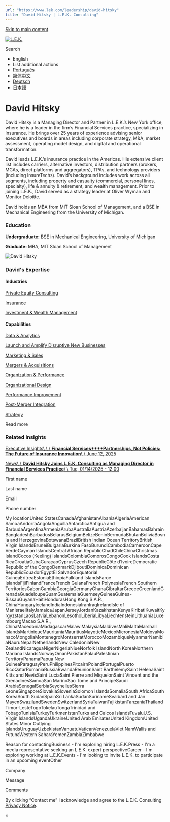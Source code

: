 ```yaml
---
url: "https://www.lek.com/leadership/david-hitsky"
title: "David Hitsky | L.E.K. Consulting"
---
```


[Skip to main content](https://www.lek.com/leadership/david-hitsky#main-content)

[![L.E.K.](https://www.lek.com/themes/lek/images/new-logo.svg)](https://www.lek.com/ "L.E.K.")

Search

- English
- List additional actions
- [Português](https://www.lek.com/pt-br/lek-brazil)
- [简体中文](https://www.lek.com/zh-hant/lek-china)
- [Deutsch](https://www.lek.com/de/lek-germany)
- [日本語](https://www.lek.com/ja/lek-japan)

# David Hitsky

David Hitsky is a Managing Director and Partner in L.E.K.’s New York office, where he is a leader in the firm’s Financial Services practice, specializing in Insurance. He brings over 25 years of experience advising senior executives and boards in areas including corporate strategy, M&A, market assessment, operating model design, and digital and operational transformation.

David leads L.E.K.’s insurance practice in the Americas. His extensive client list includes carriers, alternative investors, distribution partners (brokers, MGAs, direct platforms and aggregators), TPAs, and technology providers (including InsureTechs). David’s background includes work across all segments, including property and casualty (commercial, personal lines, specialty), life & annuity & retirement, and wealth management. Prior to joining L.E.K., David served as a strategy leader at Oliver Wyman and Monitor Deloitte.

David holds an MBA from MIT Sloan School of Management, and a BSE in Mechanical Engineering from the University of Michigan.

### Education

**Undergraduate:** BSE in Mechanical Engineering, University of Michigan

**Graduate:** MBA, MIT Sloan School of Management

![David Hitsky](https://www.lek.com/sites/default/files/profile-images/david-hitsky-web.png)

### David's Expertise

#### Industries

[Private Equity Consulting](https://www.lek.com/industries/private-equity-pe)

[Insurance](https://www.lek.com/industries/financial-services/insurance)

[Investment & Wealth Management](https://www.lek.com/industries/financial-services/investment-wealth-management)

#### Capabilities

[Data & Analytics](https://www.lek.com/capabilities/data-analytics)

[Launch and Amplify Disruptive New Businesses](https://www.lek.com/capabilities/digital/disruptive-business)

[Marketing & Sales](https://www.lek.com/capabilities/marketing-and-sales)

[Mergers & Acquisitions](https://www.lek.com/capabilities/mergers-acquisitions)

[Organization & Performance](https://www.lek.com/capabilities/organization-performance)

[Organizational Design](https://www.lek.com/capabilities/organizational-strategy/organizational-design)

[Performance Improvement](https://www.lek.com/capabilities/performance-improvement)

[Post-Merger Integration](https://www.lek.com/capabilities/organizational-strategy/post-merger-integration-pmi)

[Strategy](https://www.lek.com/capabilities/strategy)

Read more

### Related Insights

[Executive Insights\\
\\
\\
**Financial Services****Partnerships, Not Policies: The Future of Insurance Innovation**\\
\\
June 12, 2025](https://www.lek.com/insights/fin/us/ei/partnerships-not-policies-future-insurance-innovation)

[News\\
\\
**David Hitsky Joins L.E.K. Consulting as Managing Director in Financial Services Practice**\\
\\
Tue, 01/14/2025 - 12:00](https://www.lek.com/press/david-hitsky-joins-lek-consulting-managing-director-financial-services-practice)

First name

Last name

Email

Phone number

My locationUnited StatesCanadaAfghanistanAlbaniaAlgeriaAmerican SamoaAndorraAngolaAnguillaAntarcticaAntigua and BarbudaArgentinaArmeniaArubaAustraliaAustriaAzerbaijanBahamasBahrainBangladeshBarbadosBelarusBelgiumBelizeBeninBermudaBhutanBoliviaBosnia and HerzegovinaBotswanaBrazilBritish Indian Ocean TerritoryBritish Virgin IslandsBruneiBulgariaBurkina FasoBurundiCambodiaCameroonCape VerdeCayman IslandsCentral African RepublicChadChileChinaChristmas IslandCocos (Keeling) IslandsColombiaComorosCongoCook IslandsCosta RicaCroatiaCubaCuraçaoCyprusCzech RepublicCôte d’IvoireDemocratic Republic of the CongoDenmarkDjiboutiDominicaDominican RepublicEcuadorEgyptEl SalvadorEquatorial GuineaEritreaEstoniaEthiopiaFalkland IslandsFaroe IslandsFijiFinlandFranceFrench GuianaFrench PolynesiaFrench Southern TerritoriesGabonGambiaGeorgiaGermanyGhanaGibraltarGreeceGreenlandGrenadaGuadeloupeGuamGuatemalaGuernseyGuineaGuinea-BissauGuyanaHaitiHondurasHong Kong S.A.R., ChinaHungaryIcelandIndiaIndonesiaIranIraqIrelandIsle of ManIsraelItalyJamaicaJapanJerseyJordanKazakhstanKenyaKiribatiKuwaitKyrgyzstanLaosLatviaLebanonLesothoLiberiaLibyaLiechtensteinLithuaniaLuxembourgMacao S.A.R., ChinaMacedoniaMadagascarMalawiMalaysiaMaldivesMaliMaltaMarshall IslandsMartiniqueMauritaniaMauritiusMayotteMexicoMicronesiaMoldovaMonacoMongoliaMontenegroMontserratMoroccoMozambiqueMyanmarNamibiaNauruNepalNetherlandsNew CaledoniaNew ZealandNicaraguaNigerNigeriaNiueNorfolk IslandNorth KoreaNorthern Mariana IslandsNorwayOmanPakistanPalauPalestinian TerritoryPanamaPapua New GuineaParaguayPeruPhilippinesPitcairnPolandPortugalPuerto RicoQatarRomaniaRussiaRwandaRéunionSaint BarthélemySaint HelenaSaint Kitts and NevisSaint LuciaSaint Pierre and MiquelonSaint Vincent and the GrenadinesSamoaSan MarinoSao Tome and PrincipeSaudi ArabiaSenegalSerbiaSeychellesSierra LeoneSingaporeSlovakiaSloveniaSolomon IslandsSomaliaSouth AfricaSouth KoreaSouth SudanSpainSri LankaSudanSurinameSvalbard and Jan MayenSwazilandSwedenSwitzerlandSyriaTaiwanTajikistanTanzaniaThailandTimor-LesteTogoTokelauTongaTrinidad and TobagoTunisiaTurkeyTurkmenistanTurks and Caicos IslandsTuvaluU.S. Virgin IslandsUgandaUkraineUnited Arab EmiratesUnited KingdomUnited States Minor Outlying IslandsUruguayUzbekistanVanuatuVaticanVenezuelaViet NamWallis and FutunaWestern SaharaYemenZambiaZimbabwe

Reason for contactingBusiness - I'm exploring hiring L.E.K.Press - I'm a media representative seeking an L.E.K. expert perspectiveCareer - I'm exploring working at L.E.K.Events - I'm looking to invite L.E.K. to participate in an upcoming eventOther

Company

Message

Comments

By clicking “Contact me” I acknowledge and agree to the L.E.K. Consulting [Privacy Notice](https://www.lek.com/lek-consulting-privacy-policy).

×